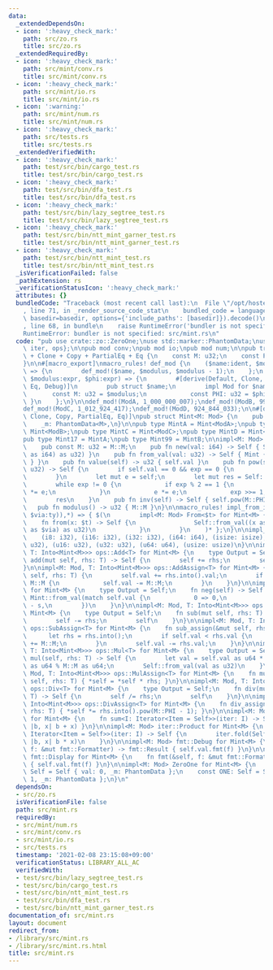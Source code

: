 ```yaml
---
data:
  _extendedDependsOn:
  - icon: ':heavy_check_mark:'
    path: src/zo.rs
    title: src/zo.rs
  _extendedRequiredBy:
  - icon: ':heavy_check_mark:'
    path: src/mint/conv.rs
    title: src/mint/conv.rs
  - icon: ':heavy_check_mark:'
    path: src/mint/io.rs
    title: src/mint/io.rs
  - icon: ':warning:'
    path: src/mint/num.rs
    title: src/mint/num.rs
  - icon: ':heavy_check_mark:'
    path: src/tests.rs
    title: src/tests.rs
  _extendedVerifiedWith:
  - icon: ':heavy_check_mark:'
    path: test/src/bin/cargo_test.rs
    title: test/src/bin/cargo_test.rs
  - icon: ':heavy_check_mark:'
    path: test/src/bin/dfa_test.rs
    title: test/src/bin/dfa_test.rs
  - icon: ':heavy_check_mark:'
    path: test/src/bin/lazy_segtree_test.rs
    title: test/src/bin/lazy_segtree_test.rs
  - icon: ':heavy_check_mark:'
    path: test/src/bin/ntt_mint_garner_test.rs
    title: test/src/bin/ntt_mint_garner_test.rs
  - icon: ':heavy_check_mark:'
    path: test/src/bin/ntt_mint_test.rs
    title: test/src/bin/ntt_mint_test.rs
  _isVerificationFailed: false
  _pathExtension: rs
  _verificationStatusIcon: ':heavy_check_mark:'
  attributes: {}
  bundledCode: "Traceback (most recent call last):\n  File \"/opt/hostedtoolcache/Python/3.9.1/x64/lib/python3.9/site-packages/onlinejudge_verify/documentation/build.py\"\
    , line 71, in _render_source_code_stat\n    bundled_code = language.bundle(stat.path,\
    \ basedir=basedir, options={'include_paths': [basedir]}).decode()\n  File \"/opt/hostedtoolcache/Python/3.9.1/x64/lib/python3.9/site-packages/onlinejudge_verify/languages/user_defined.py\"\
    , line 68, in bundle\n    raise RuntimeError('bundler is not specified: {}'.format(path.as_posix()))\n\
    RuntimeError: bundler is not specified: src/mint.rs\n"
  code: "pub use crate::zo::ZeroOne;\nuse std::marker::PhantomData;\nuse std::{fmt,\
    \ iter, ops};\n\npub mod conv;\npub mod io;\npub mod num;\n\npub trait Mod: Default\
    \ + Clone + Copy + PartialEq + Eq {\n    const M: u32;\n    const PHI: u32;\n\
    }\n\n#[macro_export]\nmacro_rules! def_mod {\n    ($name:ident, $modulus:expr)\
    \ => {\n        def_mod!($name, $modulus, $modulus - 1);\n    };\n    ($name:ident,\
    \ $modulus:expr, $phi:expr) => {\n        #[derive(Default, Clone, Copy, PartialEq,\
    \ Eq, Debug)]\n        pub struct $name;\n        impl Mod for $name {\n     \
    \       const M: u32 = $modulus;\n            const PHI: u32 = $phi;\n       \
    \ }\n    };\n}\n\ndef_mod!(ModA, 1_000_000_007);\ndef_mod!(ModB, 998_244_353);\n\
    def_mod!(ModC, 1_012_924_417);\ndef_mod!(ModD, 924_844_033);\n\n#[derive(Default,\
    \ Clone, Copy, PartialEq, Eq)]\npub struct Mint<M: Mod> {\n    pub val: u32,\n\
    \    _m: PhantomData<M>,\n}\n\npub type MintA = Mint<ModA>;\npub type MintB =\
    \ Mint<ModB>;\npub type MintC = Mint<ModC>;\npub type MintD = Mint<ModD>;\n\n\
    pub type Mint17 = MintA;\npub type Mint99 = MintB;\n\nimpl<M: Mod> Mint<M> {\n\
    \    pub const M: u32 = M::M;\n    pub fn new(val: i64) -> Self { Self::from_val(val.rem_euclid(M::M\
    \ as i64) as u32) }\n    pub fn from_val(val: u32) -> Self { Mint { val, _m: PhantomData\
    \ } }\n    pub fn value(self) -> u32 { self.val }\n    pub fn pow(self, mut exp:\
    \ u32) -> Self {\n        if self.val == 0 && exp == 0 {\n            return Self::from_val(1);\n\
    \        }\n        let mut e = self;\n        let mut res = Self::from_val(1);\n\
    \        while exp != 0 {\n            if exp % 2 == 1 {\n                res\
    \ *= e;\n            }\n            e *= e;\n            exp >>= 1;\n        }\n\
    \        res\n    }\n    pub fn inv(self) -> Self { self.pow(M::PHI - 1) }\n \
    \   pub fn modulus() -> u32 { M::M }\n}\n\nmacro_rules! impl_from_int {\n    ($(($t:ty:\
    \ $via:ty)),*) => { $(\n        impl<M: Mod> From<$t> for Mint<M> {\n        \
    \    fn from(x: $t) -> Self {\n                Self::from_val((x as $via).rem_euclid(M::M\
    \ as $via) as u32)\n            }\n        }\n    )* };\n}\n\nimpl_from_int! {\n\
    \    (i8: i32), (i16: i32), (i32: i32), (i64: i64), (isize: isize),\n    (u8:\
    \ u32), (u16: u32), (u32: u32), (u64: u64), (usize: usize)\n}\n\nimpl<M: Mod,\
    \ T: Into<Mint<M>>> ops::Add<T> for Mint<M> {\n    type Output = Self;\n    fn\
    \ add(mut self, rhs: T) -> Self {\n        self += rhs;\n        self\n    }\n\
    }\n\nimpl<M: Mod, T: Into<Mint<M>>> ops::AddAssign<T> for Mint<M> {\n    fn add_assign(&mut\
    \ self, rhs: T) {\n        self.val += rhs.into().val;\n        if self.val >=\
    \ M::M {\n            self.val -= M::M;\n        }\n    }\n}\n\nimpl<M: Mod> ops::Neg\
    \ for Mint<M> {\n    type Output = Self;\n    fn neg(self) -> Self {\n       \
    \ Mint::from_val(match self.val {\n            0 => 0,\n            s => M::M\
    \ - s,\n        })\n    }\n}\n\nimpl<M: Mod, T: Into<Mint<M>>> ops::Sub<T> for\
    \ Mint<M> {\n    type Output = Self;\n    fn sub(mut self, rhs: T) -> Self {\n\
    \        self -= rhs;\n        self\n    }\n}\n\nimpl<M: Mod, T: Into<Mint<M>>>\
    \ ops::SubAssign<T> for Mint<M> {\n    fn sub_assign(&mut self, rhs: T) {\n  \
    \      let rhs = rhs.into();\n        if self.val < rhs.val {\n            self.val\
    \ += M::M;\n        }\n        self.val -= rhs.val;\n    }\n}\n\nimpl<M: Mod,\
    \ T: Into<Mint<M>>> ops::Mul<T> for Mint<M> {\n    type Output = Self;\n    fn\
    \ mul(self, rhs: T) -> Self {\n        let val = self.val as u64 * rhs.into().val\
    \ as u64 % M::M as u64;\n        Self::from_val(val as u32)\n    }\n}\n\nimpl<M:\
    \ Mod, T: Into<Mint<M>>> ops::MulAssign<T> for Mint<M> {\n    fn mul_assign(&mut\
    \ self, rhs: T) { *self = *self * rhs; }\n}\n\nimpl<M: Mod, T: Into<Mint<M>>>\
    \ ops::Div<T> for Mint<M> {\n    type Output = Self;\n    fn div(mut self, rhs:\
    \ T) -> Self {\n        self /= rhs;\n        self\n    }\n}\n\nimpl<M: Mod, T:\
    \ Into<Mint<M>>> ops::DivAssign<T> for Mint<M> {\n    fn div_assign(&mut self,\
    \ rhs: T) { *self *= rhs.into().pow(M::PHI - 1); }\n}\n\nimpl<M: Mod> iter::Sum\
    \ for Mint<M> {\n    fn sum<I: Iterator<Item = Self>>(iter: I) -> Self { iter.fold(Self::from_val(0),\
    \ |b, x| b + x) }\n}\n\nimpl<M: Mod> iter::Product for Mint<M> {\n    fn product<I:\
    \ Iterator<Item = Self>>(iter: I) -> Self {\n        iter.fold(Self::from_val(1),\
    \ |b, x| b * x)\n    }\n}\n\nimpl<M: Mod> fmt::Debug for Mint<M> {\n    fn fmt(&self,\
    \ f: &mut fmt::Formatter) -> fmt::Result { self.val.fmt(f) }\n}\n\nimpl<M: Mod>\
    \ fmt::Display for Mint<M> {\n    fn fmt(&self, f: &mut fmt::Formatter) -> fmt::Result\
    \ { self.val.fmt(f) }\n}\n\nimpl<M: Mod> ZeroOne for Mint<M> {\n    const ZERO:\
    \ Self = Self { val: 0, _m: PhantomData };\n    const ONE: Self = Self { val:\
    \ 1, _m: PhantomData };\n}\n"
  dependsOn:
  - src/zo.rs
  isVerificationFile: false
  path: src/mint.rs
  requiredBy:
  - src/mint/num.rs
  - src/mint/conv.rs
  - src/mint/io.rs
  - src/tests.rs
  timestamp: '2021-02-08 23:15:08+09:00'
  verificationStatus: LIBRARY_ALL_AC
  verifiedWith:
  - test/src/bin/lazy_segtree_test.rs
  - test/src/bin/cargo_test.rs
  - test/src/bin/ntt_mint_test.rs
  - test/src/bin/dfa_test.rs
  - test/src/bin/ntt_mint_garner_test.rs
documentation_of: src/mint.rs
layout: document
redirect_from:
- /library/src/mint.rs
- /library/src/mint.rs.html
title: src/mint.rs
---
```

